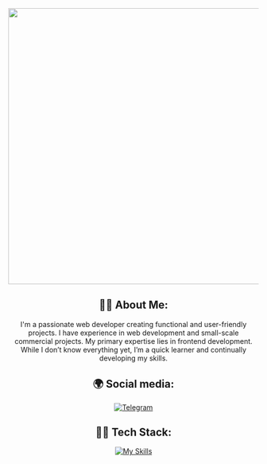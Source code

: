 <div align="center">
  <img src="/assets/neon.gif" width="555"/>

  ## 🙋‍♂️ About Me:
  I'm a passionate web developer creating functional and user-friendly projects. I have experience in web development and small-scale commercial projects. My primary expertise lies in frontend development. While I don’t know   everything yet, I’m a quick learner and continually developing my skills.<br/>

  ## 🌍 Social media:

  [![Telegram](https://img.shields.io/badge/-Telegram-2AABEE?logo=telegram&logoColor=white&style=for-the-badge)](https://t.me/kreyksan) 

  ## 👨‍💻 Tech Stack:

  [![My Skills](https://skillicons.dev/icons?i=html,css,js,python,git)](https://skillicons.dev)
</div>
